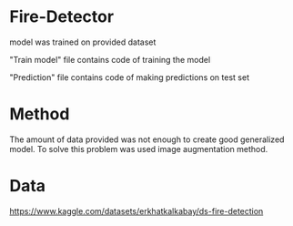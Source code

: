 # Fire-Detector

model was trained on provided dataset

"Train model" file contains code of training the model

"Prediction" file contains code of making predictions on test set

# Method
The amount of data provided was not enough to create good generalized model. To solve this problem was used image augmentation method. 

# Data
https://www.kaggle.com/datasets/erkhatkalkabay/ds-fire-detection  
